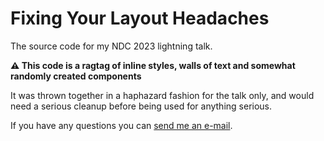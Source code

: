 # Fixing Your Layout Headaches

The source code for my NDC 2023 lightning talk.

**⚠️ This code is a ragtag of inline styles, walls of text and somewhat randomly created components**

It was thrown together in a haphazard fashion for the talk only, and would need a serious cleanup before being used for anything serious.

If you have any questions you can [send me an e-mail](mailto:eaj@blank.no).

